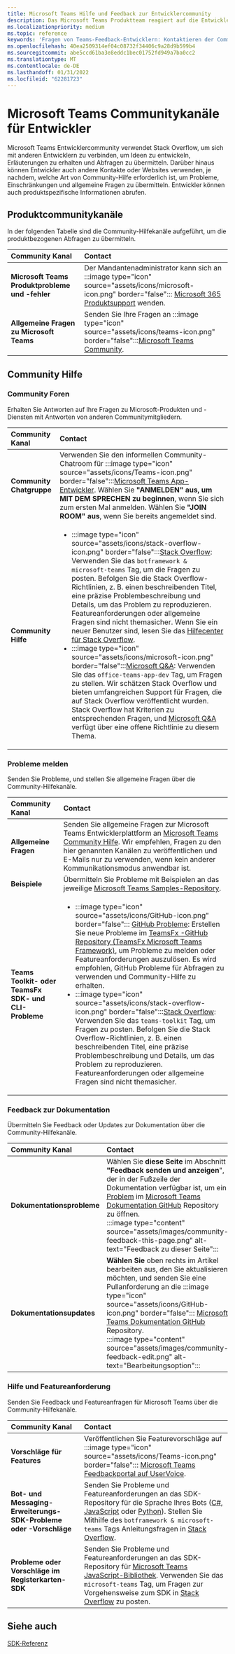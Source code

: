 ```yaml
---
title: Microsoft Teams Hilfe und Feedback zur Entwicklercommunity
description: Das Microsoft Teams Produktteam reagiert auf die Entwicklercommunity über verschiedene Feedback- und Supportkanäle hinweg.
ms.localizationpriority: medium
ms.topic: reference
keywords: 'Fragen von Teams-Feedback-Entwicklern: Kontaktieren der Community bei der Anforderung von Fehlern bei Beiträgen zur Community-Diskussion'
ms.openlocfilehash: 40ea2509314ef04c08732f34406c9a28d9b599b4
ms.sourcegitcommit: abe5ccd61ba3e8eddc1bec01752fd949a7ba0cc2
ms.translationtype: MT
ms.contentlocale: de-DE
ms.lasthandoff: 01/31/2022
ms.locfileid: "62281723"
---
```

# <a name="microsoft-teams-developer-community-channels"></a>Microsoft Teams Communitykanäle für Entwickler

Microsoft Teams Entwicklercommunity verwendet Stack Overflow, um sich mit anderen Entwicklern zu verbinden, um Ideen zu entwickeln, Erläuterungen zu erhalten und Abfragen zu übermitteln. Darüber hinaus können Entwickler auch andere Kontakte oder Websites verwenden, je nachdem, welche Art von Community-Hilfe erforderlich ist, um Probleme, Einschränkungen und allgemeine Fragen zu übermitteln. Entwickler können auch produktspezifische Informationen abrufen.

## <a name="product-community-channels"></a>Produktcommunitykanäle

In der folgenden Tabelle sind die Community-Hilfekanäle aufgeführt, um die produktbezogenen Abfragen zu übermitteln.

| **Community Kanal** | **Contact** |
|:------------|:------------|
| **Microsoft Teams Produktprobleme und -fehler** | Der Mandantenadministrator kann sich an :::image type="icon" source="assets/icons/microsoft-icon.png" border="false"::: [Microsoft 365 Produktsupport](/microsoft-365/admin/contact-support-for-business-products) wenden. |
| **Allgemeine Fragen zu Microsoft Teams** | Senden Sie Ihre Fragen an :::image type="icon" source="assets/icons/teams-icon.png" border="false":::[Microsoft Teams Community](https://answers.microsoft.com/en-us/msteams/forum).|

## <a name="community-help"></a>Community Hilfe

### <a name="community-forums"></a>Community Foren

Erhalten Sie Antworten auf Ihre Fragen zu Microsoft-Produkten und -Diensten mit Antworten von anderen Communitymitgliedern.

| **Community Kanal**|   **Contact**  |
|:---------------------|:---------------|
| **Community Chatgruppe** | Verwenden Sie den informellen Community-Chatroom für :::image type="icon" source="assets/icons/Teams-icon.png" border="false":::[Microsoft Teams App-Entwickler](https://gitter.im/OfficeDev/MicrosoftTeamsAppDev). Wählen Sie **"ANMELDEN" aus, um MIT DEM SPRECHEN zu beginnen**, wenn Sie sich zum ersten Mal anmelden. Wählen Sie **"JOIN ROOM" aus**, wenn Sie bereits angemeldet sind. |
|**Community Hilfe** | <ul> <li>:::image type="icon" source="assets/icons/stack-overflow-icon.png" border="false":::[Stack Overflow](https://stackoverflow.com/questions/tagged/microsoft-teams): Verwenden Sie das `botframework & microsoft-teams` Tag, um die Fragen zu posten. Befolgen Sie die Stack Overflow-Richtlinien, z. B. einen beschreibenden Titel, eine präzise Problembeschreibung und Details, um das Problem zu reproduzieren. Featureanforderungen oder allgemeine Fragen sind nicht themasicher. Wenn Sie ein neuer Benutzer sind, lesen Sie das [Hilfecenter für Stack Overflow](https://stackoverflow.com/help).</li>  <li>:::image type="icon" source="assets/icons/microsoft-icon.png" border="false":::[Microsoft Q&A](/answers/topics/office-teams-app-dev.html): Verwenden Sie das `office-teams-app-dev` Tag, um Fragen zu stellen. Wir schätzen Stack Overflow und bieten umfangreichen Support für Fragen, die auf Stack Overflow veröffentlicht wurden. Stack Overflow hat Kriterien zu entsprechenden Fragen, und [Microsoft Q&A](/answers/topics/office-teams-app-dev.html) verfügt über eine offene Richtlinie zu diesem Thema. </li><ul> |

### <a name="report-issues"></a>Probleme melden

Senden Sie Probleme, und stellen Sie allgemeine Fragen über die Community-Hilfekanäle.

| **Community Kanal** | **Contact** |
|:----------------------|:------------|
| **Allgemeine Fragen** | Senden Sie allgemeine Fragen zur Microsoft Teams Entwicklerplattform an [Microsoft Teams Community Hilfe](mailto:microsoftteamsdev@microsoft.com). Wir empfehlen, Fragen zu den hier genannten Kanälen zu veröffentlichen und E-Mails nur zu verwenden, wenn kein anderer Kommunikationsmodus anwendbar ist. |
| **Beispiele** | Übermitteln Sie Probleme mit Beispielen an das jeweilige [Microsoft Teams Samples-Repository](https://github.com/OfficeDev/Microsoft-Teams-Samples).|
|  **Teams Toolkit- oder TeamsFx SDK- und CLI-Probleme** | <ul><li> :::image type="icon" source="assets/icons/GitHub-icon.png" border="false":::  [GitHub Probleme](https://github.com/OfficeDev/TeamsFx/issues): Erstellen Sie neue Probleme im [TeamsFx -GitHub Repository (TeamsFx Microsoft Teams Framework),](https://github.com/OfficeDev/TeamsFx) um Probleme zu melden oder Featureanforderungen auszulösen. Es wird empfohlen, GitHub Probleme für Abfragen zu verwenden und Community-Hilfe zu erhalten. <li> :::image type="icon" source="assets/icons/stack-overflow-icon.png" border="false":::[Stack Overflow](https://stackoverflow.com/questions/tagged/teams-toolkit): Verwenden Sie das `teams-toolkit` Tag, um Fragen zu posten. Befolgen Sie die Stack Overflow-Richtlinien, z. B. einen beschreibenden Titel, eine präzise Problembeschreibung und Details, um das Problem zu reproduzieren. Featureanforderungen oder allgemeine Fragen sind nicht themasicher. </li> </ul> |

### <a name="documentation-feedback"></a>Feedback zur Dokumentation

Übermitteln Sie Feedback oder Updates zur Dokumentation über die Community-Hilfekanäle.

| **Community Kanal** | **Contact** |
|:--------------------------|:--------------------------|
| **Dokumentationsprobleme** | Wählen Sie **diese Seite** im Abschnitt **"Feedback senden und anzeigen**", der in der Fußzeile der Dokumentation verfügbar ist, um ein [Problem](https://github.com/MicrosoftDocs/msteams-docs/issues) im [Microsoft Teams Dokumentation GitHub](https://github.com/MicrosoftDocs/msteams-docs) Repository zu öffnen.<br/>:::image type="content" source="assets/images/community-feedback-this-page.png" alt-text="Feedback zu dieser Seite":::|
|**Dokumentationsupdates**|**Wählen Sie** oben rechts im Artikel bearbeiten aus, den Sie aktualisieren möchten, und senden Sie eine Pullanforderung an die :::image type="icon" source="assets/icons/GitHub-icon.png" border="false"::: [Microsoft Teams Dokumentation GitHub](https://github.com/MicrosoftDocs/msteams-docs) Repository. <br /> :::image type="content" source="assets/images/community-feedback-edit.png" alt-text="Bearbeitungsoption":::|

### <a name="help-and-feature-request"></a>Hilfe und Featureanforderung

Senden Sie Feedback und Featureanfragen für Microsoft Teams über die Community-Hilfekanäle.

| **Community Kanal** | **Contact** |
|:----------------------|:------------|
| **Vorschläge für Features** | Veröffentlichen Sie Featurevorschläge auf :::image type="icon" source="assets/icons/Teams-icon.png" border="false"::: [Microsoft Teams Feedbackportal auf UserVoice](https://microsoftteams.uservoice.com/forums/555103-public-preview/category/182881-developer-platform). |
| **Bot- und Messaging-Erweiterungs-SDK-Probleme oder -Vorschläge** | Senden Sie Probleme und Featureanforderungen an das SDK-Repository für die Sprache Ihres Bots ([C#](https://github.com/Microsoft/botbuilder-dotnet/), [JavaScript](https://github.com/Microsoft/botbuilder-js) oder [Python](https://github.com/Microsoft/botbuilder-python)). Stellen Sie Mithilfe des `botframework & microsoft-teams` Tags Anleitungsfragen in [Stack Overflow](https://stackoverflow.com/questions/tagged/botframework%20microsoft-teams). |
| **Probleme oder Vorschläge im Registerkarten-SDK** | Senden Sie Probleme und Featureanforderungen an das SDK-Repository für [Microsoft Teams JavaScript-Bibliothek](https://github.com/OfficeDev/microsoft-teams-library-js/issues). Verwenden Sie das `microsoft-teams` Tag, um Fragen zur Vorgehensweise zum SDK in [Stack Overflow](https://stackoverflow.com/questions/tagged/microsoft-teams) zu posten. |

## <a name="see-also"></a>Siehe auch

[SDK-Referenz](/javascript/api/overview/msteams-client?view=msteams-client-js-latest&preserve-view=true)
